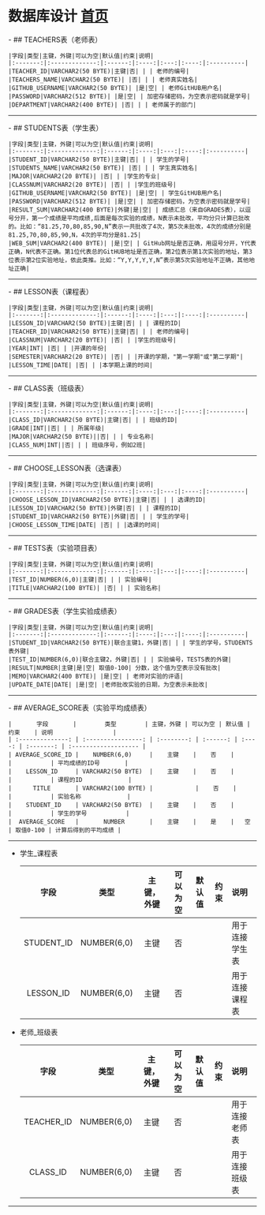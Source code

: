 # 数据库设计 [首页](./README.md)


<div id="TEACHERS"></div>
- ## TEACHERS表（老师表）

    |字段|类型|主键，外键|可以为空|默认值|约束|说明|
    |:-------:|:-------------:|:------:|:----:|:---:|:----:|:----------|
    |TEACHER_ID|VARCHAR2(50 BYTE)|主键|否| | | 老师的编号|
    |TEACHERS_NAME|VARCHAR2(50 BYTE)| |否| | | 老师真实姓名|
    |GITHUB_USERNAME|VARCHAR2(50 BYTE)| |是|空| | 老师GitHUB用户名|
    |PASSWORD|VARCHAR2(512 BYTE)| |是|空| | 加密存储密码，为空表示密码就是学号|
    |DEPARTMENT|VARCHAR2(400 BYTE)| |否| | | 老师属于的部门|

***

<div id="STUDENTS"></div>
- ## STUDENTS表（学生表）

    |字段|类型|主键，外键|可以为空|默认值|约束|说明|
    |:-------:|:-------------:|:------:|:----:|:---:|:----:|:----------|
    |STUDENT_ID|VARCHAR2(50 BYTE)|主键|否| | | 学生的学号|
    |STUDENTS_NAME|VARCHAR2(50 BYTE)| |否| | | 学生真实姓名|
    |MAJOR|VARCHAR2(20 BYTE)| |否| | |学生的专业|
    |CLASSNUM|VARCHAR2(20 BYTE)| |否| | |学生的班级号|
    |GITHUB_USERNAME|VARCHAR2(50 BYTE)| |是|空| | 学生GitHUB用户名|
    |PASSWORD|VARCHAR2(512 BYTE)| |是|空| | 加密存储密码，为空表示密码就是学号|
    |RESULT_SUM|VARCHAR2(400 BYTE)|外键|是|空| | 成绩汇总（来自GRADES表），以逗号分开，第一个成绩是平均成绩,后面是每次实验的成绩，N表示未批改，平均分只计算已批改的。比如：“81.25,70,80,85,90,N”表示一共批改了4次，第5次未批改，4次的成绩分别是81.25,70,80,85,90,N，4次的平均分是81.25|
    |WEB_SUM|VARCHAR2(400 BYTE)| |是|空| | GitHub网址是否正确，用逗号分开，Y代表正确，N代表不正确。第1位代表总的GitHUB地址是否正确，第2位表示第1次实验的地址，第3位表示第2位实验地址，依此类推。比如：“Y,Y,Y,Y,Y,N”表示第5次实验地址不正确，其他地址正确|

***

 <div id="LESSON"></div>
- ## LESSON表（课程表）

    |字段|类型|主键，外键|可以为空|默认值|约束|说明|
    |:-------:|:-------------:|:------:|:----:|:---:|:----:|:----------|
    |LESSON_ID|VARCHAR2(50 BYTE)|主键|否| | | 课程的ID|
    |TEACHER_ID|VARCHAR2(50 BYTE)|主键|否| | | 老师的编号|
    |CLASSNUM|VARCHAR2(20 BYTE)| |否| | |学生的班级号|
    |YEAR|INT| |否| | |开课的年份|
    |SEMESTER|VARCHAR2(20 BYTE)| |否| | |开课的学期，"第一学期"或"第二学期"|
    |LESSON_TIME|DATE| |否| | |本学期上课的时间|
    
    
***

 <div id="CLASS"></div>
- ## CLASS表（班级表）

    |字段|类型|主键，外键|可以为空|默认值|约束|说明|
    |:-------:|:-------------:|:------:|:----:|:---:|:----:|:----------|
    |CLASS_ID|VARCHAR2(50 BYTE)|主键|否| | | 班级的ID|
    |GRADE|INT||否| | | 所属年级|
    |MAJOR|VARCHAR2(50 BYTE)||否| | | 专业名称|
    |CLASS_NUM|INT||否| | | 班级序号，例如2班|

***

 <div id="CHOOSE_LESSON"></div>
- ## CHOOSE_LESSON表（选课表）

    |字段|类型|主键，外键|可以为空|默认值|约束|说明|
    |:-------:|:-------------:|:------:|:----:|:---:|:----:|:----------|
    |CHOOSE_LESSON_ID|VARCHAR2(50 BYTE)|主键|否| | | 选课的ID|
    |LESSON_ID|VARCHAR2(50 BYTE)|外键|否| | | 课程的ID|
    |STUDENT_ID|VARCHAR2(50 BYTE)|外键|否| | | 学生的学号|
    |CHOOSE_LESSON_TIME|DATE| |否| | |选课的时间|

***


 <div id="TESTS"></div>
- ## TESTS表（实验项目表）

    |字段|类型|主键，外键|可以为空|默认值|约束|说明|
    |:-------:|:-------------:|:------:|:----:|:---:|:----:|:----------|
    |TEST_ID|NUMBER(6,0)|主键|否| | | 实验编号|
    |TITLE|VARCHAR2(100 BYTE)| |否| | | 实验名称|
    
***


<div id="GRADES"></div>
- ## GRADES表（学生实验成绩表）

    |字段|类型|主键，外键|可以为空|默认值|约束|说明|
    |:-------:|:-------------:|:------:|:----:|:---:|:----:|:----------|
    |STUDENT_ID|VARCHAR2(50 BYTE)|联合主键1，外键|否| | | 学生的学号，STUDENTS表外键|
    |TEST_ID|NUMBER(6,0)|联合主键2，外键|否| | | 实验编号，TESTS表的外键|
    |RESULT|NUMBER|主键|是|空| 取值0-100| 分数，这个值为空表示没有批改|
    |MEMO|VARCHAR2(400 BYTE)| |是|空| | 老师对实验的评语|
    |UPDATE_DATE|DATE| |是|空| |老师批改实验的日期，为空表示未批改|

***


 <div id="AVERAGE_SCORE"></div>
- ## AVERAGE_SCORE表（实验平均成绩表）

    |       字段       |        类型        | 主键，外键 | 可以为空 | 默认值 |   约束    | 说明                 |
    | :--------------: | :----------------: | :--------: | :------: | :----: | :-------: | :------------------- |
    | AVERAGE_SCORE_ID |    NUMBER(6,0)     |    主键    |    否    |        |           | 平均成绩的ID号       |
    |    LESSON_ID     | VARCHAR2(50 BYTE)  |    主键    |    否    |        |           | 课程的ID             |
    |      TITLE       | VARCHAR2(100 BYTE) |            |    否    |        |           | 实验名称             |
    |    STUDENT_ID    | VARCHAR2(50 BYTE)  |    主键    |    否    |        |           | 学生的学号           |
    |  AVERAGE_SCORE   |       NUMBER       |    主键    |    是    |   空   | 取值0-100 | 计算后得到的平均成绩 |

***



- 学生_课程表

    |字段|类型|主键，外键|可以为空|默认值|约束|说明|
    |:-------:|:-------------:|:------:|:----:|:---:|:----:|:----------|
    |STUDENT_ID|NUMBER(6,0)|主键|否| | | 用于连接学生表 |
    |LESSON_ID| NUMBER(6,0) |主键|否| | | 用于连接课程表 |
    

- 老师_班级表

  |    字段    |    类型     | 主键，外键 | 可以为空 | 默认值 | 约束 | 说明           |
  | :--------: | :---------: | :--------: | :------: | :----: | :--: | :------------- |
  | TEACHER_ID | NUMBER(6,0) |    主键    |    否    |        |      | 用于连接老师表 |
  |  CLASS_ID  | NUMBER(6,0) |    主键    |    否    |        |      | 用于连接班级表 |

***

